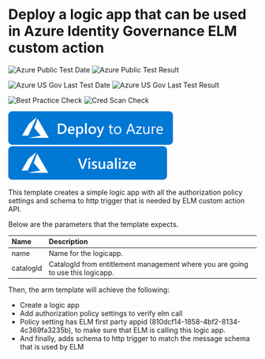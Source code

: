 # Deploy a logic app that can be used in Azure Identity Governance ELM custom action

![Azure Public Test Date](https://azurequickstartsservice.blob.core.windows.net/badges/101-identitygovernance-entitlementmanagement-extensibility-sample-logicapp/PublicLastTestDate.svg)
![Azure Public Test Result](https://azurequickstartsservice.blob.core.windows.net/badges/101-identitygovernance-entitlementmanagement-extensibility-sample-logicapp/PublicDeployment.svg)

![Azure US Gov Last Test Date](https://azurequickstartsservice.blob.core.windows.net/badges/101-identitygovernance-entitlementmanagement-extensibility-sample-logicapp/FairfaxLastTestDate.svg)
![Azure US Gov Last Test Result](https://azurequickstartsservice.blob.core.windows.net/badges/101-identitygovernance-entitlementmanagement-extensibility-sample-logicapp/FairfaxDeployment.svg)

![Best Practice Check](https://azurequickstartsservice.blob.core.windows.net/badges/101-identitygovernance-entitlementmanagement-extensibility-sample-logicapp/BestPracticeResult.svg)
![Cred Scan Check](https://azurequickstartsservice.blob.core.windows.net/badges/101-identitygovernance-entitlementmanagement-extensibility-sample-logicapp/CredScanResult.svg)

 [![Deploy To Azure](https://raw.githubusercontent.com/Azure/azure-quickstart-templates/master/1-CONTRIBUTION-GUIDE/images/deploytoazure.svg?sanitize=true)](https://portal.azure.com/#create/Microsoft.Template/uri/https%3A%2F%2Fraw.githubusercontent.com%2FAzure%2Fazure-quickstart-templates%2Fmaster%2F101-identitygovernance-entitlementmanagement-extensibility-sample-logicapp%2Fazuredeploy.json)
[![Visualize](https://raw.githubusercontent.com/Azure/azure-quickstart-templates/master/1-CONTRIBUTION-GUIDE/images/visualizebutton.svg?sanitize=true)](http://armviz.io/#/?load=https%3A%2F%2Fraw.githubusercontent.com%2FAzure%2Fazure-quickstart-templates%2Fmaster%2F101-identitygovernance-entitlementmanagement-extensibility-sample-logicapp%2Fazuredeploy.json)

This template creates a simple logic app with all the authorization policy settings and schema to http trigger that is needed by ELM custom action API.

Below are the parameters that the template expects.

| Name   | Description    |
|:--- |:---|
| name  | Name for the logicapp. |
| catalogId  | CatalogId from entitlement management where you are going to use this logicapp.  |

Then, the arm template will achieve the following:
 * Create a logic app
 * Add authorization policy settings to verify elm call  
 * Policy setting has ELM first party appid (810dcf14-1858-4bf2-8134-4c369fa3235b), to make sure that ELM is calling this logic app.
 * And finally, adds schema to http trigger to match the message schema that is used by ELM
